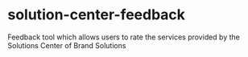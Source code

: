 # solution-center-feedback
Feedback tool which allows users to rate the services provided by the Solutions Center of Brand Solutions
